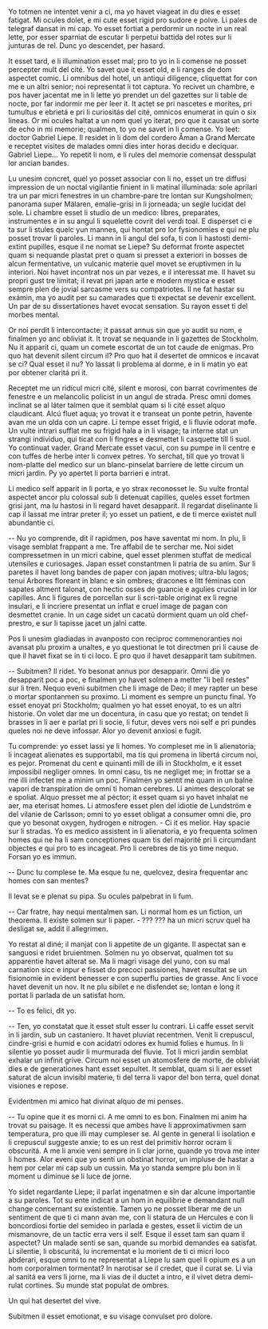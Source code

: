 
Yo totmen ne intentet venir a ci, ma yo havet viageat in du dies e esset fatigat. Mi ocules dolet, e mi cute esset rigid pro sudore e polve. Li pales de telegraf dansat in mi cap. Yo esset fortiat a perdormir un nocte in un real lette, por esser sparniat de escutar li perpetui battida del rotes sur li junturas de rel. Dunc yo descendet, per hasard.

It esset tard, e li illumination esset mal; pro to yo in li comense ne posset percepter mult del cité. Yo savet que it esset old, e li ranges de dom aspectet comic. Li omnibus del hotel, un antiqui diligence, cliquettat for con me e un altri senior; noi representat li tot captura. Yo recivet un chambre, e pos haver jacentat me in li lette yo prendet un del gazettes sur li table de nocte, por far indormir me per leer it. It actet se pri nascetes e morites, pri tumultus e ebrietá e pri li curiositás del cité, omnicos enumerat in quin o six lineas. Or mi ocules haltat a un nom quel yo iterat, pro que it causat un sorte de echo in mi memorie; qualmen, to yo ne savet in li comense. Yo leet: doctor Gabriel Liepe. Il residet in li dom del cordero Åman a Grand Mercate e receptet visites de malades omni dies inter horas decidu e deciquar. Gabriel Liepe... Yo repetit li nom, e li rules del memorie comensat desspulat lor ancian bandes.

Lu unesim concret, quel yo posset associar con li no, esset un tre diffusi impression de un noctal vigilantie finient in li matinal illuminada: sole aprilari tra un par micri fenestres in un chambre-pare tre lontan sur Kungsholmen; panorama super Mälaren, emalie-grisi in li jorneada; un segle lucidat del sole. Li chambre esset li studio de un medico: libres, preparates, instrumentes e in su angul li squelette covrit del verdi toal. E disperset ci e ta sur li stules quelc yun mannes, qui hontat pro lor fysionomies e qui ne plu posset trovar li paroles. Li mann in li angul del sofa, ti con li hastosti demi-extint pupilles, esque il ne nomat se Liepe? Su deformat fronte aspectet quam si nequande plastat pret o quam si presset a exteriori in bosses de alcun fermentative, un vulcanic materie quel movet se eruptivmen in lu interiori. Noi havet incontrat nos un par vezes, e il interessat me. Il havet su propri gust tre limitat; il revat pri japan arte e modern mystica e esset sempre plen de jovial sarcasme vers su compatriotes. Il ne fat hastar su exámin, ma yo audit per su camarades que ti expectat se devenir excellent. Un par de su dissertationes havet evocat sensation. Su rayon esset ti del morbes mental.

Or noi perdit li intercontacte; it passat annus sin que yo audit su nom, e finalmen yo anc obliviat it. It trovat se nequande in li gazettes de Stockholm. Nu it apparit ci, quam un comete escortat de un tot caude de enigmas. Pro quo hat devenit silent circum il? Pro quo hat il desertet de omnicos e incavat se ci? Qual esset il nu? Yo lassat li problema al dorme, e in li matin yo eat por obtener claritá pri it.

Receptet me un ridícul micri cité, silent e morosi, con barrat covrimentes de fenestre e un melancolic policist in un angul de strada. Presc omni domes inclinat se al láter talmen que it semblat quam si li cité esset alquo claudicant. Alcú fluet aqua; yo trovat it e transeat un ponte petrin, havente avan me un olda con un capre. Li tempe esset frigid, e li fluvie odorat mofe. Un vulte intrari sufflat me su frigid hala a in li visage; ta interne stat un strangi individuo, qui ticat con li fingres e desmettet li casquette till li suol. Yo continuat vader. Grand Mercate esset vacui, con su pumpe in li centre e con tuffes de herbe inter li convex petres. Yo serchat, till que yo trovat li nom-platte del medico sur un blanc-pinselat barriere de lette circum un micri jardin. Py yo apertet li porta barrieri e intrat.

Li medico self apparit in li porta, e yo strax reconosset le. Su vulte frontal aspectet ancor plu colossal sub li detenuat capilles, queles esset fortmen grisi jant, ma lu hastosi in li regard havet desapparit. Il regardat diselinante li cap il lassat me intrar preter il; yo esset un patient, e de ti merce existet null abundantie ci.

-- Nu yo comprende, dit il rapidmen, pos have saventat mi nom. In plu, li visage semblat frappant a me. Tre affabil de te serchar me. Noi sidet compressetmen in un micri cabine, quel esset plenmen stuffat de medical utensiles e curiosages. Japan esset constantmen li patria de su anim. Sur li paretes il havet long bandes de paper con japan motives; ultra-blu lagos; tenui Arbores floreant in blanc e sin ombres; dracones e litt féminas con sapates altment talonat, con hectic osses de guancie e agulies crucial in lor capilles. Anc li figures de porcellan sur li scri-table originat ex li regne insulari, e li incriere presentat un inflat e cruel image de pagan con desmettet cranie. In un cage sidet un cacatú dormient quam un old chef-prestro, e sur li tapisse jacet un jalni catte.

Pos li unesim gladiadas in avanposto con reciproc commenoranties noi avansat plu proxim a unaltes, e yo questionat le tot directmen pri li cause de que il havet fixat se in ti ci loco. E pro quo il havet desapparit tam subitmen.

-- Subitmen? Il ridet. Yo besonat annus por desapparir. Omni die yo desapparit poc a poc, e finalmen yo havet solmen a metter "li bell restes" sur li tren. Nequo eveni subitmen che li image de Deo; il mey rapter un bese o mortar spontanmen su proximo. Li moment es sempre un punctu final. Yo esset enoyat pri Stockholm; qualmen yo hat esset enoyat, to es un altri historie. On volet dar me un docentura, in casu que yo restat; on tendet li brasses in li aer e parlat pri li socie, li futur, deves vers noi self e pri pundes queles noi ne deve infossar. Alor yo devenit anxiosi e fugit.

Tu comprende: yo esset lassi ye li homes. Yo compleset me in li alienatoria; li incageat alienates es supportabil, ma tis qui promena in libertá circum noi, es pejor. Promenat du cent e quinanti mill de illi in Stockholm, e it esset impossibil negliger omnes. In omni casu, tis ne negliget me; in frottar se a me illi infectet me a minim un poc. Finalmen yo sentit me quam in un balne vapori de transpiration de omni ti homan cerebres. Li animes descolorat se e spoliat. Alquo presset me al péctor; it esset quam si yo havet inhalat ne aer, ma eterisat homes. Li atmosfere esset plen del idiotie de Lundström e del vilanie de Carlsson; omni to yo esset obligat a consumer omni die, pro que yo besonat oxygen, hydrogen e nitrogen. - Ci it es melior. Hay spacie sur li stradas. Yo es medico assistent in li alienatoria, e yo frequenta solmen homes qui ne ha li sam conceptiones quam tis del majorité pri li circumdant objectes e qui pro to es incageat. Pro li cerebres de tis yo time nequo. Forsan yo es immun.

-- Dunc tu complese te. Ma esque tu ne, quelcvez, desira frequentar anc homes con san mentes?

Il levat se e plenat su pipa. Su ocules palpebrat in li fum.

-- Car fratre, hay nequi mentalmen san. Li normal hom es un fiction, un theorema. Il existe solmen sur li paper. - ??? ??? ha un micri scruv quel ha desligat se, addit il allegrimen.

Yo restat al diné; il manjat con li appetite de un gigante. Il aspectat san e sanguosi e ridet bruientmen. Solmen nu yo observat, qualmen tot su apparentie havet alterat se. Ma li magri visage del yuno, con su mal carnation sicc e inpur e fisset do precoci passiones, havet resultat se un fisionomie in evident benesser e con superflu parties de grasse. Anc li voce havet devenit un nov. It ne plu sibilet e ne disfendet se; lontan e long it portat li parlada de un satisfat hom.

-- To es felici, dit yo.

-- Ten, yo constatat que it esset stult esser lu contrari. Li caffe esset servit in li jardin, sub un castaniero. It havet pluviat recentmen. Venit li crepuscul, cindre-grisi e humid e con acidatri odores ex humid folies e humus. In li silentie yo posset audir li murmurada del fluvie. Tot li micri jardin semblat exhalar un infinit grive. Circum noi esset un atomosfere de morte, de obliviat dies e de generationes hant esset sepultet. It semblat, quam si li aer esset saturat de alcun invisibl materie, ti del terra li vapor del bon terra, quel donat visiones e repose.

Evidentmen mi amico hat divinat alquo de mi penses.

-- Tu opine que it es morni ci. A me omni to es bon. Finalmen mi anim ha trovat su paisage. It es necessi que ambes have li approximativmen sam temperatura, pro que illi may cumpleser se. Al gente in general li isolation e li crepuscul suggeste anxie; to es un rest del primitiv horror ocram li obscuritá. A me li anxie veni sempre in li clar jorne, quande yo trova me inter li homes. Alor eveni que yo senti un obstinat horror, un impluse de hastar a hem por celar mi cap sub un cussin. Ma yo standa sempre plu bon in li moment u diminue se li luce de jorne.

Yo sidet regardante Liepe; il parlat ingenatmen e sin dar alcune importantie a su paroles. Tot su ente indicat a un hom in equilibrie e demandant null change concernant su existentie. Tamen yo ne posset liberar me de un sentiment de que ti ci mann avan me, con li statura de un Hercules e con li boncordiosi fortie del semideo in parlada e gestes, esset li victim de un mismanovre, de un tactic erra vers il self. Esque il esset tam san quam il aspectet? Un malade senti se san, quande su morbid demandes ea satisfat. Li silentie, li obscuritá, lu incrementat e lu morient de ti ci micri loco abderari, esque omni to ne representat a Liepe lu sam quel li opium es a un hom corporalmen tormentat? In narotisar se il credet, que il curat se. Li via al sanitá ea vers li jorne, ma li vias de il ductet a intro, e il vivet detra demi-rulat cortines. Su munde stat populat de ombres.

Un qui hat desertet del vive.

Subitmen il esset emotionat, e su visage convulset pro dolore.